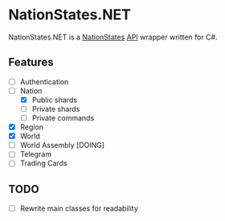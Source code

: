 # NationStates.NET

NationStates.NET is a [NationStates](https://nationstates.net) [API](https://nationstates.net/pages/api) wrapper written for C#.

## Features

- [ ] Authentication
- [ ] Nation
  - [X] Public shards
  - [ ] Private shards
  - [ ] Private commands
- [X] Region
- [X] World
- [ ] World Assembly [DOING]
- [ ] Telegram
- [ ] Trading Cards

## TODO
- [ ] Rewrite main classes for readability
